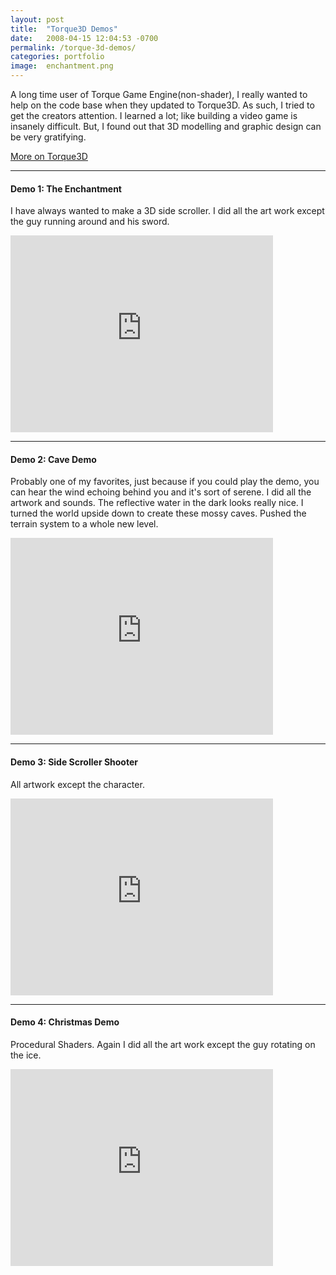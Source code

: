 ```yaml
---
layout: post
title:  "Torque3D Demos"
date:   2008-04-15 12:04:53 -0700
permalink: /torque-3d-demos/
categories: portfolio
image:	enchantment.png
---
```


<p>A long time user of Torque Game Engine(non-shader), I really wanted to help on the code base when they updated to Torque3D. As such, I tried to get the creators attention. I learned a lot; like building a video game is insanely difficult. But, I found out that 3D modelling and graphic design can be very gratifying.</p> <!--more--> 
<p>

<p><a href="http://garagegames.com">More on Torque3D</a></p>

<hr/>
<h4>Demo 1: The Enchantment</h4>
<p>I have always wanted to make a 3D side scroller. I did all the art work except the guy running around and his sword.</p>
<iframe class="center-block" width="420" height="315" src="https://www.youtube.com/embed/q7vjzWv2MDA" frameborder="0" allowfullscreen></iframe>

<hr/>
<h4>Demo 2: Cave Demo</h4>
<p>Probably one of my favorites, just because if you could play the demo, you can hear the wind echoing behind you and it's sort of serene. I did all the artwork and sounds. The reflective water in the dark looks really nice. I turned the world upside down to create these mossy caves. Pushed the terrain system to a whole new level.</p>
<iframe class="center-block" width="420" height="315" src="https://www.youtube.com/embed/mhCkTqKayKM" frameborder="0" allowfullscreen></iframe>

<hr/>
<h4>Demo 3: Side Scroller Shooter</h4>
<p>All artwork except the character.</p>
<iframe class="center-block" width="420" height="315" src="https://www.youtube.com/embed/vp0lQGumg5k" frameborder="0" allowfullscreen></iframe>

<hr/>
<h4>Demo 4: Christmas Demo</h4>
<p>Procedural Shaders. Again I did all the art work except the guy rotating on the ice.</p>
<iframe class="center-block" width="420" height="315" src="https://www.youtube.com/embed/uJW58GQcjjQ" frameborder="0" allowfullscreen></iframe>
